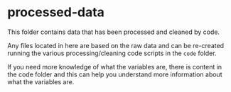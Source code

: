 # processed-data

This folder contains data that has been processed and cleaned by code.

Any files located in here are based on the raw data and can be re-created running the various processing/cleaning code scripts in the `code` folder.

If you need more knowledge of what the variables are, there is content in the code folder and this can help you understand more information about what the variables are.
